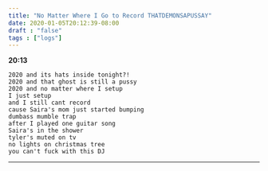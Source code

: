 ```yaml
---
title: "No Matter Where I Go to Record THATDEMONSAPUSSAY"
date: 2020-01-05T20:12:39-08:00
draft : "false"
tags : ["logs"]
---
```


**20:13**


```
2020 and its hats inside tonight?!
2020 and that ghost is still a pussy
2020 and no matter where I setup
I just setup
and I still cant record
cause Saira's mom just started bumping
dumbass mumble trap
after I played one guitar song
Saira's in the shower
tyler's muted on tv
no lights on christmas tree
you can't fuck with this DJ
```

___ 

<!--more-->


<!--
1 read

2 write

3 music

4 sing

5 YT Vizzies

6 P Call

7 Dance workout

8 POLIW.AT Blog

9 Archive

10 FF L&L

11 Friends & Fam

12 Love & Legacy

 -->
